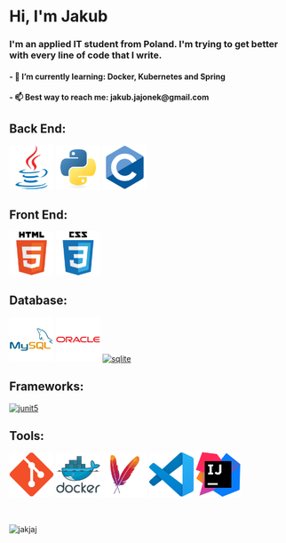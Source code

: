 <h1 align="left">Hi, I'm Jakub</h1>
<h3 align="left">I'm an applied IT student from Poland. I'm trying to get better with every line of code that I write.</h3>

<h4>- 🌱 I’m currently learning: <strong>Docker, Kubernetes and Spring</strong></h4>

<h4>- 📫 Best way to reach me: <strong>jakub.jajonek@gmail.com</strong></h4>


<h2 align="left">Back End:</h3>
<p>
   <a href="https://www.java.com" target="_blank" rel="noreferrer"> <img src="https://raw.githubusercontent.com/devicons/devicon/master/icons/java/java-original.svg" alt="java" width="80" height="80"/></a>  
   <a href="https://www.python.org" target="_blank" rel="noreferrer"> <img src="https://raw.githubusercontent.com/devicons/devicon/master/icons/python/python-original.svg" alt="python" width="80" height="80"/></a>
   <a href="https://www.cprogramming.com" target ="_blank" rel="noreferrer"> <img src="https://raw.githubusercontent.com/devicons/devicon/master/icons/c/c-original.svg" alt="c" width="80" height="80"/></a></p>

<h2 align= "left">Front End:</h3>
<p><a href="https://www.w3.org/html/" target="_blank" rel="noreferrer"><img src="https://raw.githubusercontent.com/devicons/devicon/master/icons/html5/html5-original-wordmark.svg" alt="html5" width="80" height="80"/></a>
<a href="https://www.w3schools.com/css/" target="_blank" rel="noreferrer"> <img src="https://raw.githubusercontent.com/devicons/devicon/master/icons/css3/css3-original-wordmark.svg" alt="css3" width="80" height="80"/></a></p>

<h2 align= "left">Database:</h3>
<p>
   <a href="https://www.mysql.com/" target="_blank" rel="noreferrer"> <img src="https://raw.githubusercontent.com/devicons/devicon/master/icons/mysql/mysql-original-wordmark.svg" alt="mysql" width="80" height="80"/></a>
  <a href="https://www.oracle.com/" target="_blank" rel="noreferrer"> <img src="https://raw.githubusercontent.com/devicons/devicon/master/icons/oracle/oracle-original.svg" alt="oracle" width="80" height="80"/></a>
  <a href="https://www.sqlite.org/" target="_blank" rel="noreferrer"> <img src="https://www.vectorlogo.zone/logos/sqlite/sqlite-icon.svg" alt="sqlite" width="80" height="80"/> </a></p>
<h2 align="left">Frameworks:</h2>
<p><a href="https://junit.org/" target="_blank" rel="noreferrer"> <img src="https://junit.org/junit5/assets/img/junit5-logo.png" alt="junit5" width="80" height="80"/></a>
<!-- <a href="https://spring.io" target="_blank" rel="noreferrer"> <img src="https://raw.githubusercontent.com/devicons/devicon/master/icons/spring/spring-original-wordmark.svg" alt="spring" width="80" height="80"/></a>-->
</p>
<h2 align= "left">Tools:</h3>
<p>
   <a href="https://git-scm.com/" target="_blank" rel="noreferrer"> <img src="https://raw.githubusercontent.com/devicons/devicon/master/icons/git/git-original.svg" alt="git" width="80" height="80"/></a>
   <a href="https://www.docker.com/" target="_blank" rel="noreferrer"> <img src="https://raw.githubusercontent.com/devicons/devicon/master/icons/docker/docker-original-wordmark.svg" alt="docker" width="80" height="80"/></a>
   <a href="https://maven.apache.org" target="_blank" rel="noreferrer"> <img src="https://raw.githubusercontent.com/devicons/devicon/develop/icons/maven/maven-original.svg" alt="maven" width="80" height="80"/></a>
   <a href="https://code.visualstudio.com" target="_blank" rel="noreferrer"> <img src="https://raw.githubusercontent.com/devicons/devicon/master/icons/vscode/vscode-original.svg" alt="vscode" width="80" height="80"/></a>
   <a href="https://www.jetbrains.com/idea" target="_blank" rel="noreferrer"> <img src="https://raw.githubusercontent.com/Jetbrains/logos/master/web/intellij-idea/intellij-idea.svg" alt="inteliij" width="80" height="80"/></a>
   
   
   <!-- <a href="https://kubernetes.io" target="_blank" rel="noreferrer"> <img src="https://raw.githubusercontent.com/devicons/devicon/master/icons/kubernetes/kubernetes-plain-wordmark.svg" alt="kubernetes" width="80" height="80"/></a>-->
</p><br/>
<p><img align="center" src="https://github-readme-stats.vercel.app/api/top-langs?username=jakjaj&show_icons=true&theme=dark&locale=en&layout=compact&lang&hide=jupyter notebook, hack" alt="jakjaj" /></p>



